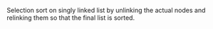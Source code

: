 Selection sort on singly linked list by unlinking the actual nodes and relinking them so that the final list is sorted.
